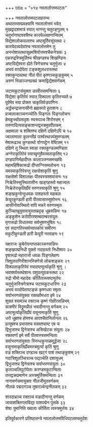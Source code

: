 +++
title = "०१४ नवतालोत्तमपटलः"

+++
नवतालोत्तमपटलप्रारम्भः  
अथातस्सम्प्रवक्ष्यामि नवतालोत्तमं भवेत्  
मुखद्वादशमात्रं स्यात् भागन्तु चतुरङ्गुलम् १  
चतुर्भागाष्टवक्त्रैश्च कारयेल्लक्षणान्वितम्  
विद्येशालोकपालाश्च अष्टमूर्तिवसूंस्तथा २  
कारयेदन्न्यदेवांश्च नवतालोत्तमेन तु  
अनन्तेशस्तथासूक्ष्मशिवोत्तमश्चैकनेत्रकः ३  
एकरुद्रस्त्रिमूर्तिश्च श्रीखण्डश्च शिखण्डिनः  
अष्टविद्येश्वरा ह्येते त्रिणेत्राश्च चतुर्भुजाः ४  
अभयं वरदोपेता टङ्कशूलधरास्तथा  
रक्तकुन्दस्तथा नीलं पीतं कृष्णञ्चकुङ्कुमम् ५  
अरुणं भिन्नाञ्जनप्रख्यं क्रमाद्विद्येशवर्णकम्

जटामकुटसंयुक्ता उपवीतसमन्विताः ६  
विद्येशा कृतिरेवं स्यात् दिक्पाला कृतिरुच्यते ७  
पूर्वमेव मया प्रोक्ता चाकृतिर्वज्रपाणिनः  
अर्द्धचन्द्रासनासीनो ब्रह्मरूपो हुताशनः ८  
प्रज्वलत्काञ्चनज्योतिः पिङ्गलः पिङ्गलोचनः  
हेमकूर्च्चाग्रसदृशः स्वरूपञ्च शिरोरुहम् ९  
तरुणादित्यसङ्काशन्तद्वस्त्रमुपवीतकम्  
अक्षमाला च शक्तिश्च दक्षिणे दक्षिणेऽपि च १०  
ज्वालामाला कुलन्तीव्रं पार्श्वस्थान्न्यंशुमण्डलम्  
मेषारूढञ्च कुण्डस्थो योगपट्टेन वेष्टितम् ११  
दक्षिणे तु स्थिता स्वाहा रक्तकुण्डलमण्डिता  
अग्नेराकृतिरेवं स्याच्छृणुवैवस्वताकृतिम् १२  
दण्डपाणिर्महादीप्तः कालाञ्जनसमच्छविः  
महामहिषिकारूढो दीप्ताग्निसमलोचनः १३  
यमस्याकृतिरेवन्तु राक्षसेशाकृतिं श्रुणु  
राक्षसेशो विशालाक्षः पीतवस्त्रश्शवासनः १४  
निर्ऋतिस्सुस्थितासीनः खड्गहस्तो महाज्वलः  
निर्ऋतेराकृतिर्ह्येवं वरुणस्याकृतिं श्रुणु १५  
शङ्खकुन्देन्दुधवळः पाशहस्तो महाबलः  
केयूरकुण्डली हारी पीतवासास्सुशोभनः १६  
आसीनोवास्थितो वापि मकरे वरुणस्मृतः  
कुञ्चितभ्रूयुवावायुस्ताम्रदृक् धूम्रसन्निभः १७  
अङ्कुशेन करोवीरश्शम्बराम्बरसंयुतः  
मृगारूढो विधातव्या सर्वभूषणभूषितः १८  
एवं सदागतिस्सर्वव्यापकोयं समीरणः  
मकुटीकुण्डली हारी केयूरी नरवाहनः १९

यक्षराजः कुबेरोयन्तप्तकाञ्चनसन्निभः  
शङ्खपद्मनिधी युक्तो गदाहस्तो निधीश्वरः २०  
वृषारूढो महाराजो धवळः पिङ्गलेक्षणः  
त्रिशूलपाणिरीशानस्त्रिणेत्रो लोकशङ्करः २१  
दिक्पालाकृतिरेवं स्यादष्टमूर्त्याकृतिं श्रुणु ।  
भवश्शर्वस्तथेशानः पशुपत्युग्रकस्तथा २२  
रुद्रो भीमो महादेवः कीर्तितास्त्वष्टमूर्तयः  
चतुर्भुजास्त्रिणेत्राश्च जटामकुटधारिणः २३  
अभयं वरदोपेताष्टङ्कं कृष्णधरा स्मृताः  
सर्वाभरणसंयुक्ता रक्तक्षौमधरा इमे २४  
शुक्लं श्यामञ्च रक्तञ्च कृष्णं गोक्षीरसन्निभम्  
काश्मीरं विद्रुमन्नीलं भवादीनान्तु वर्णकम् २५  
अष्टमूर्त्याकृतिर्ह्येवं वसूनामाकृतिं श्रुणु  
धरो धूम्रश्च होमश्च आपश्चैवानिलोनलः २६  
प्रत्यूषश्च प्रभासश्च वसवश्चाष्ट एव च  
द्विभुजाश्च द्विनेत्राश्च असिखेटक संयुताः २७  
रक्तवर्णा इमे सर्वे पीतवस्त्रसमन्विताः  
सर्वाभरणसंयुक्ताः स्निन्धकुन्तळमूर्द्धजाः २८  
वसूनामाकृतिर्ह्येवमस्त्रमूर्त्या कृतिं श्रुणु  
वज्रं शक्तिञ्च दण्डञ्च खट्गं पाशं तथाङ्कुशम् २९  
गदात्रिशूलञ्चित्रञ्च पद्यञ्चेति दशायुधम्  
द्विभुजाश्च द्विनेत्राश्च सर्वाभरणसंयुताः ३०  
कृताञ्चलिपुटोपेताः करण्डमकुटान्विताः  
तत्तद्वक्रप्रमाणेन अस्त्रमूर्तिसमन्विताः ३१  
नानावर्णसमायुक्ता नीलजीमूतवर्णकम्  
नीलकं पद्मरागञ्च तुषारञ्चेन्द्रनीलकम् ३२

शारदाभ्रञ्च रक्तञ्च वज्रादीनान्तु वर्णकम्  
जायाशक्तिगताविद्या पाशपद्मेन पुंसके ३३  
शेषाः पुमानिति ख्याताः कीर्तिता त्वस्त्रमूर्त्तयः ३४

इतिपूर्वकारणे प्रतिष्ठातन्त्रे नवतालोत्तमविधिपटलश्चतुर्दशः

  
